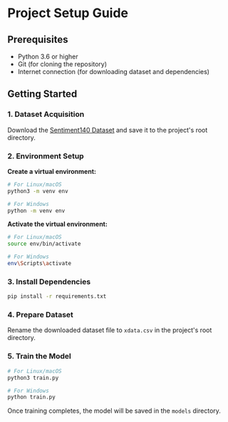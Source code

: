 # Project Setup Guide

## Prerequisites
- Python 3.6 or higher
- Git (for cloning the repository)
- Internet connection (for downloading dataset and dependencies)

## Getting Started

### 1. Dataset Acquisition
Download the [Sentiment140 Dataset](https://www.kaggle.com/datasets/kazanova/sentiment140) and save it to the project's root directory.

### 2. Environment Setup

**Create a virtual environment:**
```bash
# For Linux/macOS
python3 -m venv env

# For Windows
python -m venv env
```

**Activate the virtual environment:**
```bash
# For Linux/macOS
source env/bin/activate

# For Windows
env\Scripts\activate
```

### 3. Install Dependencies
```bash
pip install -r requirements.txt
```

### 4. Prepare Dataset
Rename the downloaded dataset file to `xdata.csv` in the project's root directory.

### 5. Train the Model
```bash
# For Linux/macOS
python3 train.py

# For Windows
python train.py
```

Once training completes, the model will be saved in the `models` directory.
